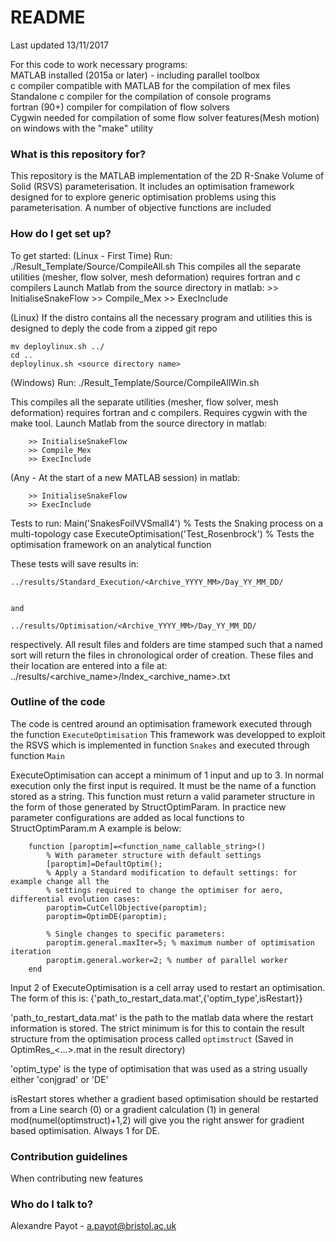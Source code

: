 # README #
Last updated 13/11/2017


For this code to work necessary programs:  
	MATLAB installed (2015a or later) - including parallel toolbox  
	c compiler compatible with MATLAB for the compilation of mex files  
	Standalone c compiler for the compilation of console programs  
	fortran (90+) compiler for compilation of flow solvers   
	Cygwin needed for compilation of some flow solver features(Mesh motion) on windows with the "make" utility  

	


### What is this repository for? ###

This repository is the MATLAB implementation of the 2D R-Snake Volume of Solid (RSVS) parameterisation.
It includes an optimisation framework designed for to explore generic optimisation problems using this parameterisation.
A number of objective functions are included

### How do I get set up? ###

To get started:
(Linux - First Time) 
	Run: ./Result_Template/Source/CompileAll.sh
		This compiles all the separate utilities (mesher, flow solver, mesh deformation)
		requires fortran and c compilers
	Launch Matlab from the source directory
	in matlab:
		>> InitialiseSnakeFlow
		>> Compile_Mex
		>> ExecInclude

		
(Linux) If the distro contains all the necessary program and utilities this is designed to deply the code from a zipped git repo

	mv deploylinux.sh ../
	cd ..
	deploylinux.sh <source directory name>
		
(Windows) 
	Run: ./Result_Template/Source/CompileAllWin.sh
	
This compiles all the separate utilities (mesher, flow solver, mesh deformation)
	requires fortran and c compilers. Requires cygwin with the make tool.
	Launch Matlab from the source directory
	in matlab:
	
		>> InitialiseSnakeFlow
		>> Compile_Mex
		>> ExecInclude

(Any - At the start of a new MATLAB session) 
	in matlab:
	
		>> InitialiseSnakeFlow
		>> ExecInclude
		
Tests to run:
	Main('SnakesFoilVVSmall4')
	% Tests the Snaking process on a multi-topology case
	ExecuteOptimisation('Test_Rosenbrock')
	% Tests the optimisation framework on an analytical function
	
These tests will save results in:

	../results/Standard_Execution/<Archive_YYYY_MM>/Day_YY_MM_DD/
	

	and
	
	../results/Optimisation/<Archive_YYYY_MM>/Day_YY_MM_DD/
	
respectively. All result files and folders are time stamped such that a named sort will return the files in chronological order of creation.
These files and their location are entered into a file  at:
	../results/<archive_name>/Index_<archive_name>.txt

### Outline of the code ###

The code is centred around an optimisation framework executed through the function `ExecuteOptimisation`
This framework was developped to exploit the RSVS which is implemented in function `Snakes` and executed through function `Main`


ExecuteOptimisation can accept a minimum of 1 input and up to 3.
	In normal execution only the first input is required. It must be the name of a function stored as a string.
	This function must return a valid parameter structure in the form of those generated by StructOptimParam.
	In practice new parameter configurations are added as local functions to StructOptimParam.m
	A example is below:
	
		function [paroptim]=<function_name_callable_string>()
			% With parameter structure with default settings
			[paroptim]=DefaultOptim(); 
			% Apply a Standard modification to default settings: for example change all the 
			% settings required to change the optimiser for aero, differential evolution cases:
			paroptim=CutCellObjective(paroptim);
			paroptim=OptimDE(paroptim);
			
			% Single changes to specific parameters:
			paroptim.general.maxIter=5; % maximum number of optimisation iteration
			paroptim.general.worker=2; % number of parallel worker
		end


Input 2 of ExecuteOptimisation is a cell array used to restart an optimisation. The form of this is:
{'path_to_restart_data.mat',{'optim_type',isRestart}}

'path_to_restart_data.mat' is the path to the matlab data where the restart information is stored. The strict
		minimum  is for this to contain the result structure from the optimisation process called `optimstruct`
		(Saved in OptimRes_<...>.mat in the result directory)
		
'optim_type' is the type of optimisation that was used as a string usually either 'conjgrad' or 'DE'

isRestart stores whether a gradient based optimisation should be restarted from a Line search (0) or a gradient calculation (1)
	in general mod(numel(optimstruct)+1,2) will give you the right answer for gradient based optimisation. Always 1 for DE.


### Contribution guidelines ###

When contributing new features

### Who do I talk to? ###

Alexandre Payot - a.payot@bristol.ac.uk